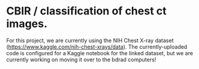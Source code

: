 # CBIR / classification of chest ct images. 

For this project, we are currently using the NIH Chest X-ray dataset (https://www.kaggle.com/nih-chest-xrays/data). The currently-uploaded code is configured for a Kaggle notebook for the linked dataset, but we are currently working on moving it over to the bdrad computers!  

